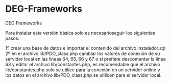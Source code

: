 DEG-Frameworks
==============

DEG Frameworks

Para instalar esta versión básica solo es necesarioseguir los siguientes pasos:

1º crear una base de datos e importar el contenido del archivo instalador.sql
2º en el archivo lib/PDO_class.php cambiar los valores de conexión de su servidor
local en las líneas 64, 65, 66 y 67 o si prefiere descomentar la linea 63 y editar
el archivo lib/constantes.php, es recomendable que el archivo lib/constantes.php
solo se utilice para la conexión en un servidor online y los datos en el archivo
lib/PDO_class.php se utilicen para el servidor local.
